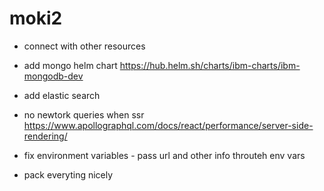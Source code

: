 # moki2

- connect with other resources
- add mongo helm chart https://hub.helm.sh/charts/ibm-charts/ibm-mongodb-dev
- add elastic search

- no newtork queries when ssr https://www.apollographql.com/docs/react/performance/server-side-rendering/

- fix environment variables - pass url and other info throuteh env vars

- pack everyting nicely
